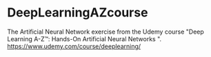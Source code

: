 # DeepLearningAZcourse
The Artificial Neural Network exercise from the Udemy course "Deep Learning A-Z™: Hands-On Artificial Neural Networks ".
https://www.udemy.com/course/deeplearning/
